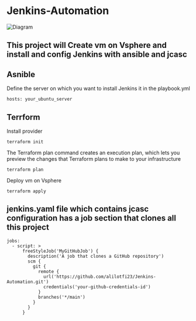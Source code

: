 # Jenkins-Automation
![Diagram](https://github.com/alilotfi23/Jenkins-Automation/assets/91953142/64090543-b28f-4e3c-b3e6-a11380e4f1f7)
## This project will Create vm on Vsphere and install and config Jenkins with ansible and jcasc

## Asnible
Define the server on which you want to install Jenkins it in the playbook.yml
```shell
hosts: your_ubuntu_server
```
## Terrform

Install provider

```shell
terraform init
```

The Terraform plan command creates an execution plan, which lets you preview the changes that Terraform plans to make to your infrastructure

```shell
terraform plan
```

Deploy vm on Vsphere

```shell
terraform apply
``` 
## jenkins.yaml file which contains jcasc configuration has a job section that clones all this project
```shell
jobs:
  - script: >
      freeStyleJob('MyGitHubJob') {
        description('A job that clones a GitHub repository')
        scm {
          git {
            remote {
              url('https://github.com/alilotfi23/Jenkins-Automation.git')
              credentials('your-github-credentials-id')
            }
            branches('*/main')
          }
        }
      }
```
